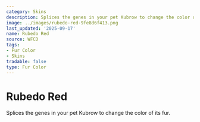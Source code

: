 ```yaml
---
category: Skins
description: Splices the genes in your pet Kubrow to change the color of its fur.
image: ../images/rubedo-red-9fe8d6f413.png
last_updated: '2025-09-17'
name: Rubedo Red
source: WFCD
tags:
- Fur Color
- Skins
tradable: false
type: Fur Color
---
```


# Rubedo Red

Splices the genes in your pet Kubrow to change the color of its fur.

